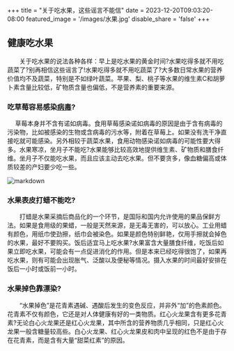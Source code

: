 +++
title = "关于吃水果，这些谣言不能信"
date = 2023-12-20T09:03:20-08:00
featured_image = '/images/水果.jpg'
disable_share = 'false'
+++   

##  健康吃水果
　　关于吃水果的说法各种各样：早上是吃水果的黄金时间?水果吃得多就不用吃蔬菜了?别再相信这些谣言了!水果吃得多就不用吃蔬菜了?大多数日常水果的营养价值均不及蔬菜，特别是不如绿叶蔬菜。苹果、梨、桃子等水果的维生素C和胡萝卜素含量比较低，矿物质含量也偏低，不是营养素的重要来源。
   
###  吃草莓容易感染[病毒](https://cn.bing.com/search?q=%E7%97%85%E6%AF%92&form=ANNTH1&refig=6582bf158fe54050b1bb23cbb1e861cc&pc=W091)?
　 草莓本身并不含有诺如病毒。食用草莓感染诺如病毒的原因是由于含有病毒的污染物，比如被感染的生物或含病毒的污水等，附着在草莓上。如果没有洗干净直接吃就可能感染。另外相较于蔬菜水果，食用动物感染诺如病毒的可能性要大得多。水果寒凉，坐月子不能吃?水果能够比较高效地提供维生素、矿物质和膳食纤维。坐月子不仅能吃水果，而且应该主动去吃水果。但不要贪多，像血糖偏高或体质较差的产妇要少吃一些。

 ![markdown](/images/草莓.jpg)

###   水果表皮打蜡不能吃?
　　打蜡是水果采摘后商品化的一个环节，是国际和国内允许使用的果品保鲜方法。如果是食用级的果蜡，一般是天然来源，是无毒无害的，可以放心。工业用蜡有颜色，用纸巾使劲擦，纸巾会被染色。如果是颜色特别鲜艳，仅用手擦就会掉色的水果，最好不要购买。饭后适宜马上吃水果?水果富含大量膳食纤维，吃饭后如果立即吃水果，可能会有一点促进消化的作用。但是本来已经吃得很饱了，如果再吃水果，则有可能会出现胀气、泛酸以及便秘等情况。摄入水果的时间最好安排在饭后一小时或饭前一小时。
　　
###   水果掉色靠漂染?
　　“水果掉色”是花青素遇碱、遇酸后发生的变色反应，并非外“加”的色素颜色。花青素不仅有颜色，它还是对人体健康有好的一类物质。红心火龙果含有更多花青素?无论白心火龙果还是红心火龙果，其中所含的营养物质几乎相同，只是红心火龙果一般含糖量较高些。白心火龙果、红心火龙果皮和肉中呈现的红色不是由于存在花青素，而是含有大量“甜菜红素”的原因。
   